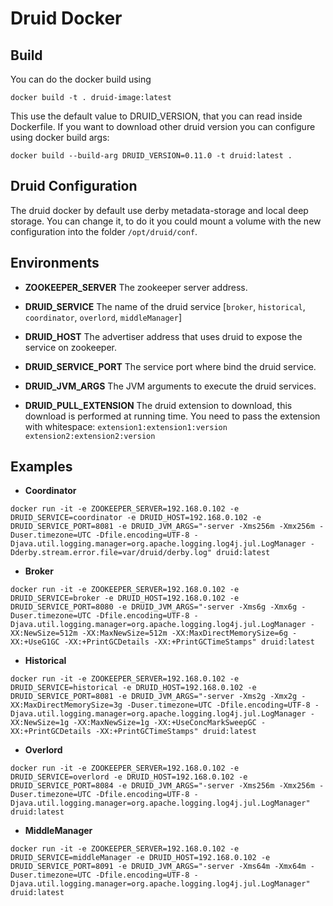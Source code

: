 # Druid Docker

## Build

You can do the docker build using

```
docker build -t . druid-image:latest
```

This use the default value to DRUID_VERSION, that you can read inside Dockerfile. If you want to download other druid version you can configure using docker build args:

```
docker build --build-arg DRUID_VERSION=0.11.0 -t druid:latest .
```

## Druid Configuration

The druid docker by default use derby metadata-storage and local deep storage. You can change it, to do it you could mount a volume with the new configuration into the folder `/opt/druid/conf`.

## Environments

* **ZOOKEEPER_SERVER**
The zookeeper server address.

* **DRUID_SERVICE**
The name of the druid service [`broker`, `historical`, `coordinator`, `overlord`, `middleManager`]

* **DRUID_HOST**
The advertiser address that uses druid to expose the service on zookeeper.

* **DRUID_SERVICE_PORT**
The service port where bind the druid service.

* **DRUID_JVM_ARGS**
The JVM arguments to execute the druid services.

* **DRUID_PULL_EXTENSION**
The druid extension to download, this download is performed at running time. You need to pass the extension with whitespace: `extension1:extension1:version extension2:extension2:version`

## Examples

* **Coordinator**

```
docker run -it -e ZOOKEEPER_SERVER=192.168.0.102 -e DRUID_SERVICE=coordinator -e DRUID_HOST=192.168.0.102 -e DRUID_SERVICE_PORT=8081 -e DRUID_JVM_ARGS="-server -Xms256m -Xmx256m -Duser.timezone=UTC -Dfile.encoding=UTF-8 -Djava.util.logging.manager=org.apache.logging.log4j.jul.LogManager -Dderby.stream.error.file=var/druid/derby.log" druid:latest
```

* **Broker**

```
docker run -it -e ZOOKEEPER_SERVER=192.168.0.102 -e DRUID_SERVICE=broker -e DRUID_HOST=192.168.0.102 -e DRUID_SERVICE_PORT=8080 -e DRUID_JVM_ARGS="-server -Xms6g -Xmx6g -Duser.timezone=UTC -Dfile.encoding=UTF-8 -Djava.util.logging.manager=org.apache.logging.log4j.jul.LogManager -XX:NewSize=512m -XX:MaxNewSize=512m -XX:MaxDirectMemorySize=6g -XX:+UseG1GC -XX:+PrintGCDetails -XX:+PrintGCTimeStamps" druid:latest
```

* **Historical**

```
docker run -it -e ZOOKEEPER_SERVER=192.168.0.102 -e DRUID_SERVICE=historical -e DRUID_HOST=192.168.0.102 -e DRUID_SERVICE_PORT=8081 -e DRUID_JVM_ARGS="-server -Xms2g -Xmx2g -XX:MaxDirectMemorySize=3g -Duser.timezone=UTC -Dfile.encoding=UTF-8 -Djava.util.logging.manager=org.apache.logging.log4j.jul.LogManager -XX:NewSize=1g -XX:MaxNewSize=1g -XX:+UseConcMarkSweepGC -XX:+PrintGCDetails -XX:+PrintGCTimeStamps" druid:latest
```

* **Overlord**

```
docker run -it -e ZOOKEEPER_SERVER=192.168.0.102 -e DRUID_SERVICE=overlord -e DRUID_HOST=192.168.0.102 -e DRUID_SERVICE_PORT=8084 -e DRUID_JVM_ARGS="-server -Xms256m -Xmx256m -Duser.timezone=UTC -Dfile.encoding=UTF-8 -Djava.util.logging.manager=org.apache.logging.log4j.jul.LogManager" druid:latest
```

* **MiddleManager**

```
docker run -it -e ZOOKEEPER_SERVER=192.168.0.102 -e DRUID_SERVICE=middleManager -e DRUID_HOST=192.168.0.102 -e DRUID_SERVICE_PORT=8091 -e DRUID_JVM_ARGS="-server -Xms64m -Xmx64m -Duser.timezone=UTC -Dfile.encoding=UTF-8 -Djava.util.logging.manager=org.apache.logging.log4j.jul.LogManager" druid:latest
```
